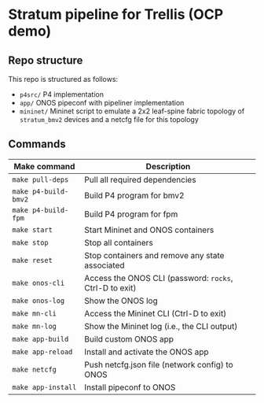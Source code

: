 Stratum pipeline for Trellis (OCP demo)
====

## Repo structure

This repo is structured as follows:

 * `p4src/` P4 implementation
 * `app/` ONOS pipeconf with pipeliner implementation
 * `mininet/` Mininet script to emulate a 2x2 leaf-spine fabric topology of
   `stratum_bmv2` devices and a netcfg file for this topology


## Commands

| Make command         | Description                                            |
|----------------------|------------------------------------------------------- |
| `make pull-deps`     | Pull all required dependencies                         |
| `make p4-build-bmv2` | Build P4 program for bmv2                              |
| `make p4-build-fpm`  | Build P4 program for fpm                               |
| `make start`         | Start Mininet and ONOS containers                      |
| `make stop`          | Stop all containers                                    |
| `make reset`         | Stop containers and remove any state associated        |
| `make onos-cli`      | Access the ONOS CLI (password: `rocks`, Ctrl-D to exit)|
| `make onos-log`      | Show the ONOS log                                      |
| `make mn-cli`        | Access the Mininet CLI (Ctrl-D to exit)                |
| `make mn-log`        | Show the Mininet log (i.e., the CLI output)            |
| `make app-build`     | Build custom ONOS app                                  |
| `make app-reload`    | Install and activate the ONOS app                      |
| `make netcfg`        | Push netcfg.json file (network config) to ONOS         |
| `make app-install`   | Install pipeconf to ONOS                               |

